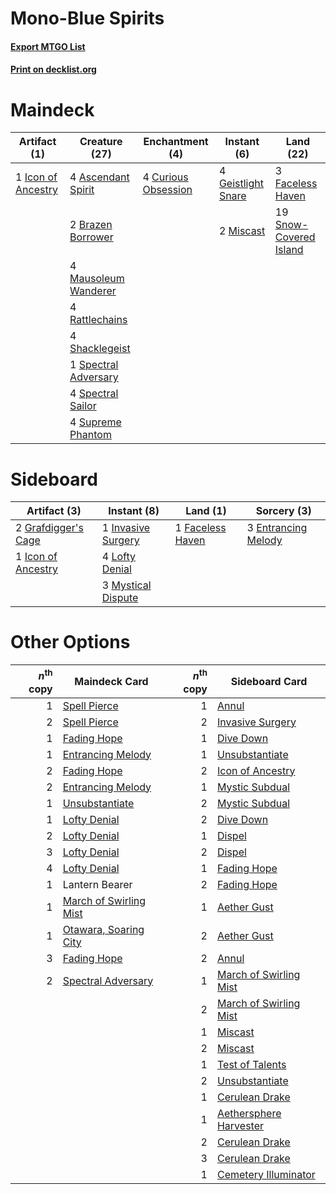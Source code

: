 # Mono-Blue Spirits

#### [Export MTGO List](../collection/Mono-Blue%20Spirits/Mono-Blue%20Spirits.txt)
#### [Print on decklist.org](http://decklist.org/?deckmain=4%09Ascendant%20Spirit%0A2%09Brazen%20Borrower%0A4%09Curious%20Obsession%0A3%09Faceless%20Haven%0A4%09Geistlight%20Snare%0A1%09Icon%20of%20Ancestry%0A4%09Mausoleum%20Wanderer%0A2%09Miscast%0A4%09Rattlechains%0A4%09Shacklegeist%0A19%09Snow-Covered%20Island%0A1%09Spectral%20Adversary%0A4%09Spectral%20Sailor%0A4%09Supreme%20Phantom&deckside=3%09Entrancing%20Melody%0A1%09Faceless%20Haven%0A2%09Grafdigger's%20Cage%0A1%09Icon%20of%20Ancestry%0A1%09Invasive%20Surgery%0A4%09Lofty%20Denial%0A3%09Mystical%20Dispute)
# Maindeck

|                                        Artifact (1)                                         |                                         Creature (27)                                         |                                       Enchantment (4)                                        |                                         Instant (6)                                         |                                            Land (22)                                            |
|---------------------------------------------------------------------------------------------|-----------------------------------------------------------------------------------------------|----------------------------------------------------------------------------------------------|---------------------------------------------------------------------------------------------|-------------------------------------------------------------------------------------------------|
|1 [Icon of Ancestry](http://gatherer.wizards.com/Pages/Card/Details.aspx?multiverseid=466983)|4 [Ascendant Spirit](http://gatherer.wizards.com/Pages/Card/Details.aspx?multiverseid=503650)  |4 [Curious Obsession](http://gatherer.wizards.com/Pages/Card/Details.aspx?multiverseid=439692)|4 [Geistlight Snare](http://gatherer.wizards.com/Pages/Card/Details.aspx?multiverseid=540898)|3 [Faceless Haven](http://gatherer.wizards.com/Pages/Card/Details.aspx?multiverseid=503874)      |
|                                                                                             |2 [Brazen Borrower](http://gatherer.wizards.com/Pages/Card/Details.aspx?multiverseid=473001)   |                                                                                              |2 [Miscast](http://gatherer.wizards.com/Pages/Card/Details.aspx?multiverseid=485380)         |19 [Snow-Covered Island](http://gatherer.wizards.com/Pages/Card/Details.aspx?multiverseid=121130)|
|                                                                                             |4 [Mausoleum Wanderer](http://gatherer.wizards.com/Pages/Card/Details.aspx?multiverseid=414364)|                                                                                              |                                                                                             |                                                                                                 |
|                                                                                             |4 [Rattlechains](http://gatherer.wizards.com/Pages/Card/Details.aspx?multiverseid=409824)      |                                                                                              |                                                                                             |                                                                                                 |
|                                                                                             |4 [Shacklegeist](http://gatherer.wizards.com/Pages/Card/Details.aspx?multiverseid=488252)      |                                                                                              |                                                                                             |                                                                                                 |
|                                                                                             |1 [Spectral Adversary](http://gatherer.wizards.com/Pages/Card/Details.aspx?multiverseid=534843)|                                                                                              |                                                                                             |                                                                                                 |
|                                                                                             |4 [Spectral Sailor](http://gatherer.wizards.com/Pages/Card/Details.aspx?multiverseid=466830)   |                                                                                              |                                                                                             |                                                                                                 |
|                                                                                             |4 [Supreme Phantom](http://gatherer.wizards.com/Pages/Card/Details.aspx?multiverseid=447212)   |                                                                                              |                                                                                             |                                                                                                 |


# Sideboard

|                                         Artifact (3)                                         |                                         Instant (8)                                         |                                         Land (1)                                          |                                         Sorcery (3)                                          |
|----------------------------------------------------------------------------------------------|---------------------------------------------------------------------------------------------|-------------------------------------------------------------------------------------------|----------------------------------------------------------------------------------------------|
|2 [Grafdigger's Cage](http://gatherer.wizards.com/Pages/Card/Details.aspx?multiverseid=278452)|1 [Invasive Surgery](http://gatherer.wizards.com/Pages/Card/Details.aspx?multiverseid=409811)|1 [Faceless Haven](http://gatherer.wizards.com/Pages/Card/Details.aspx?multiverseid=503874)|3 [Entrancing Melody](http://gatherer.wizards.com/Pages/Card/Details.aspx?multiverseid=435207)|
|1 [Icon of Ancestry](http://gatherer.wizards.com/Pages/Card/Details.aspx?multiverseid=466983) |4 [Lofty Denial](http://gatherer.wizards.com/Pages/Card/Details.aspx?multiverseid=485379)    |                                                                                           |                                                                                              |
|                                                                                              |3 [Mystical Dispute](http://gatherer.wizards.com/Pages/Card/Details.aspx?multiverseid=473020)|                                                                                           |                                                                                              |


# Other Options

|*n*<sup>th</sup> copy|                                          Maindeck Card                                          |*n*<sup>th</sup> copy|                                         Sideboard Card                                          |
|--------------------:|-------------------------------------------------------------------------------------------------|--------------------:|-------------------------------------------------------------------------------------------------|
|                    1|[Spell Pierce](http://gatherer.wizards.com/Pages/Card/Details.aspx?multiverseid=425876)          |                    1|[Annul](http://gatherer.wizards.com/Pages/Card/Details.aspx?multiverseid=45976)                  |
|                    2|[Spell Pierce](http://gatherer.wizards.com/Pages/Card/Details.aspx?multiverseid=425876)          |                    2|[Invasive Surgery](http://gatherer.wizards.com/Pages/Card/Details.aspx?multiverseid=409811)      |
|                    1|[Fading Hope](http://gatherer.wizards.com/Pages/Card/Details.aspx?multiverseid=534812)           |                    1|[Dive Down](http://gatherer.wizards.com/Pages/Card/Details.aspx?multiverseid=435205)             |
|                    1|[Entrancing Melody](http://gatherer.wizards.com/Pages/Card/Details.aspx?multiverseid=435207)     |                    1|[Unsubstantiate](http://gatherer.wizards.com/Pages/Card/Details.aspx?multiverseid=414374)        |
|                    2|[Fading Hope](http://gatherer.wizards.com/Pages/Card/Details.aspx?multiverseid=534812)           |                    2|[Icon of Ancestry](http://gatherer.wizards.com/Pages/Card/Details.aspx?multiverseid=466983)      |
|                    2|[Entrancing Melody](http://gatherer.wizards.com/Pages/Card/Details.aspx?multiverseid=435207)     |                    1|[Mystic Subdual](http://gatherer.wizards.com/Pages/Card/Details.aspx?multiverseid=479577)        |
|                    1|[Unsubstantiate](http://gatherer.wizards.com/Pages/Card/Details.aspx?multiverseid=414374)        |                    2|[Mystic Subdual](http://gatherer.wizards.com/Pages/Card/Details.aspx?multiverseid=479577)        |
|                    1|[Lofty Denial](http://gatherer.wizards.com/Pages/Card/Details.aspx?multiverseid=485379)          |                    2|[Dive Down](http://gatherer.wizards.com/Pages/Card/Details.aspx?multiverseid=435205)             |
|                    2|[Lofty Denial](http://gatherer.wizards.com/Pages/Card/Details.aspx?multiverseid=485379)          |                    1|[Dispel](http://gatherer.wizards.com/Pages/Card/Details.aspx?multiverseid=401858)                |
|                    3|[Lofty Denial](http://gatherer.wizards.com/Pages/Card/Details.aspx?multiverseid=485379)          |                    2|[Dispel](http://gatherer.wizards.com/Pages/Card/Details.aspx?multiverseid=401858)                |
|                    4|[Lofty Denial](http://gatherer.wizards.com/Pages/Card/Details.aspx?multiverseid=485379)          |                    1|[Fading Hope](http://gatherer.wizards.com/Pages/Card/Details.aspx?multiverseid=534812)           |
|                    1|Lantern Bearer                                                                                   |                    2|[Fading Hope](http://gatherer.wizards.com/Pages/Card/Details.aspx?multiverseid=534812)           |
|                    1|[March of Swirling Mist](http://gatherer.wizards.com/Pages/Card/Details.aspx?multiverseid=548358)|                    1|[Aether Gust](http://gatherer.wizards.com/Pages/Card/Details.aspx?multiverseid=466796)           |
|                    1|[Otawara, Soaring City](http://gatherer.wizards.com/Pages/Card/Details.aspx?multiverseid=548584) |                    2|[Aether Gust](http://gatherer.wizards.com/Pages/Card/Details.aspx?multiverseid=466796)           |
|                    3|[Fading Hope](http://gatherer.wizards.com/Pages/Card/Details.aspx?multiverseid=534812)           |                    2|[Annul](http://gatherer.wizards.com/Pages/Card/Details.aspx?multiverseid=45976)                  |
|                    2|[Spectral Adversary](http://gatherer.wizards.com/Pages/Card/Details.aspx?multiverseid=534843)    |                    1|[March of Swirling Mist](http://gatherer.wizards.com/Pages/Card/Details.aspx?multiverseid=548358)|
|                     |                                                                                                 |                    2|[March of Swirling Mist](http://gatherer.wizards.com/Pages/Card/Details.aspx?multiverseid=548358)|
|                     |                                                                                                 |                    1|[Miscast](http://gatherer.wizards.com/Pages/Card/Details.aspx?multiverseid=485380)               |
|                     |                                                                                                 |                    2|[Miscast](http://gatherer.wizards.com/Pages/Card/Details.aspx?multiverseid=485380)               |
|                     |                                                                                                 |                    1|[Test of Talents](http://gatherer.wizards.com/Pages/Card/Details.aspx?multiverseid=513536)       |
|                     |                                                                                                 |                    2|[Unsubstantiate](http://gatherer.wizards.com/Pages/Card/Details.aspx?multiverseid=414374)        |
|                     |                                                                                                 |                    1|[Cerulean Drake](http://gatherer.wizards.com/Pages/Card/Details.aspx?multiverseid=466807)        |
|                     |                                                                                                 |                    1|[Aethersphere Harvester](http://gatherer.wizards.com/Pages/Card/Details.aspx?multiverseid=423809)|
|                     |                                                                                                 |                    2|[Cerulean Drake](http://gatherer.wizards.com/Pages/Card/Details.aspx?multiverseid=466807)        |
|                     |                                                                                                 |                    3|[Cerulean Drake](http://gatherer.wizards.com/Pages/Card/Details.aspx?multiverseid=466807)        |
|                     |                                                                                                 |                    1|[Cemetery Illuminator](http://gatherer.wizards.com/Pages/Card/Details.aspx?multiverseid=540888)  |

